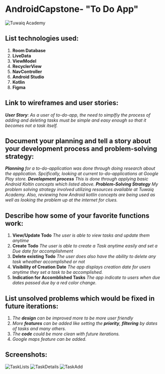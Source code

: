 # AndroidCapstone- "To Do App"
![Tuwaiq Academy](https://github.com/awaw2248/AndroidCapstone/blob/master/Tuwaiq%20image.JPG)

## List technologies used:
1. **Room Database**
2. **LiveData** 
3. **ViewModel** 
4. **RecyclerView**
5. **NavController**
6. **Android Studio**
7. **Kotlin**
8. **Figma**

## Link to wireframes and user stories:
_**User Story**: As a user of to-do-app, the need to simplfiy the process of adding and deleting tasks must be simple and easy enough so that it becomes not a task itself._ 

## Document your planning and tell a story about your development process and problem-solving strategy:
 _**Planning** 
 for a to-do-application was done through doing research about the application. Spcifically, looking at current to-do-applications at Google Play store._
 _**Development process**
 This is done through applying basic Android Koltin concepts which listed above._
 _**Problem-Solving Strategy**
 My problem solving strategy involved utilizing resources available at Tuwaiq Academy. Also, reviewing how Android kotlin concepts are being used as well as looking the problem up at the internet for clues._
 
## Describe how some of your favorite functions work:
1. **View/Update Todo** *The user is able to view tasks and update them anytime*
1. **Create Todo** *The user is able to create a Task anytime easily and set a Due date for accomplishment*
2. **Delete existing Todo** *The user does also have the ability to delete any task wheather accomplished or not*
4. **Visibility of Creation Date** *The app displays creation date for users anytime they set a task to be accomplished.* 
5. **Indication for Accomblished Tasks** *The app indicate to users when due dates passed due by a red color change.*

## List unsolved problems which would be fixed in future iterations:
1. _The **design** can be improved more to be more user friendly_
2. _More **features** can be added like setting the **priority**, **filtering** by dates of tasks and many others._
3. _The **code** could be more clean with future iterations._
4. _Google maps feature can be added._

## Screenshots:
![TaskLists](https://github.com/awaw2248/AndroidCapstone/blob/master/TasksList.jpg)
![TaskDetails](https://github.com/awaw2248/AndroidCapstone/blob/master/TasksDetails.jpg)
![TaskAdd](https://github.com/awaw2248/AndroidCapstone/blob/master/AddTasks.jpg)
